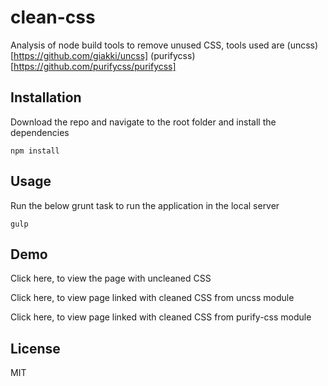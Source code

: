 # clean-css
Analysis of node build tools to remove unused CSS, tools used are
(uncss) [https://github.com/giakki/uncss]
(purifycss) [https://github.com/purifycss/purifycss]

## Installation

Download the repo and navigate to the root folder and install the dependencies

```
npm install

```

## Usage

Run the below grunt task to run the application in the local server

```
gulp

```

## Demo
Click here, to view the page with uncleaned CSS

Click here, to view page linked with cleaned CSS from uncss module

Click here, to view page linked with cleaned CSS from purify-css module

## License

MIT